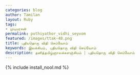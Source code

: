 ```yaml
---    
categories: blog    
author: Tamilan  
layout: Ruby  
tags:  
- முடியரசன்
permalink: puthiyathor_vidhi_seyvom
featured: /images/ttak-48.png  
title: புதியதொரு விதி செய்வோம்
keywords: இலக்கியம், புதியதொரு விதி செய்வோம்
description: தனித்தமிழ்ஞாலக்களஞ்சியம் | புதியதொரு விதி செய்வோம்
--- 
```


{% include install_nool.md %}


